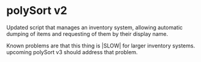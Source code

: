 # polySort v2
Updated script that manages an inventory system, allowing automatic dumping of items and requesting of them by their display name.

Known problems are that this thing is |SLOW| for larger inventory systems. upcoming polySort v3 should address that problem.
